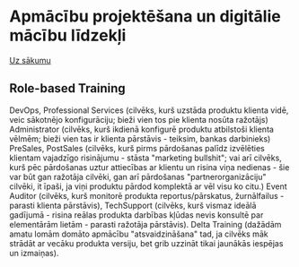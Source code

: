 # Apmācību projektēšana un digitālie mācību līdzekļi

[Uz sākumu](http://85.254.250.28/learning/LU/)

## Role-based Training

DevOps, Professional Services (cilvēks, kurš uzstāda produktu klienta vidē, veic sākotnējo konfigurāciju; bieži vien tos pie klienta nosūta ražotājs)
Administrator (cilvēks, kurš ikdienā konfigurē produktu atbilstoši klienta vēlmēm; bieži vien tas ir klienta pārstāvis - teiksim, bankas darbinieks)
PreSales, PostSales (cilvēks, kurš pirms pārdošanas palīdz izvēlēties klientam vajadzīgo risinājumu - stāsta "marketing bullshit"; vai arī cilvēks, kurš pēc pārdošanas uztur attiecības ar klientu un risina viņa nedienas - šie var būt gan ražotāja cilvēki, gan arī pārdošanas "partnerorganizāciju" cilvēki, it īpaši, ja viņi produktu pārdod komplektā ar vēl visu ko citu.) 
Event Auditor (cilvēks, kurš monitorē produkta reportus/pārskatus, žurnālfailus - parasti klienta pārstāvis), 
TechSupport (cilvēks, kurš vismaz ideālā gadījumā - risina reālas produkta darbības kļūdas nevis konsultē par elementārām lietām - parasti ražotāja pārstāvis).
Delta Training (dažādām amatu lomām domāto apmācību "atsvaidzināšana" tad, ja cilvēks māk strādāt ar vecāku produkta versiju, bet grib uzzināt tikai jaunākās iespējas un izmaiņas). 




